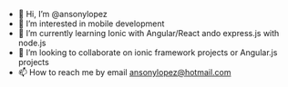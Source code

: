 - 👋 Hi, I’m @ansonylopez
- 👀 I’m interested in mobile development
- 🌱 I’m currently learning Ionic with Angular/React ando express.js with node.js
- 💞️ I’m looking to collaborate on ionic framework projects or Angular.js projects
- 📫 How to reach me by email ansonylopez@hotmail.com

<!---
ansonylopez/ansonylopez is a ✨ special ✨ repository because its `README.md` (this file) appears on your GitHub profile.
You can click the Preview link to take a look at your changes.
--->
